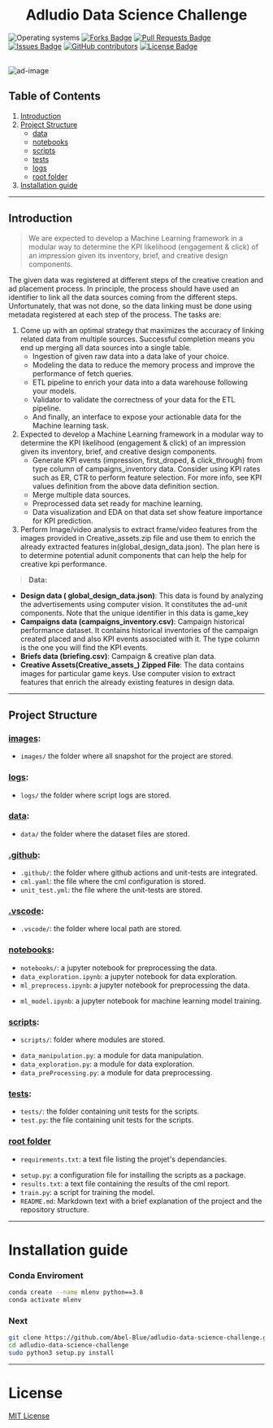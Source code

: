 <h1 align="center">Adludio Data Science Challenge</h1>
<div>
<img src="https://img.shields.io/badge/OS-linux%20%7C%20windows-blue??style=flat&logo=Linux&logoColor=b0c0c0&labelColor=363D44" alt="Operating systems"/>
<!-- <img src="https://img.shields.io/badge/Linux-FCC624?style=for-the-badge&logo=linux&logoColor=black" alt="Operating systems"/> -->
<a href="https://github.com/Abel-Blue/adludio-data-science-challenge/network/members"><img src="https://img.shields.io/github/forks/Abel-Blue/adludio-data-science-challenge" alt="Forks Badge"/></a>
<a href="https://github.com/Abel-Blue/adludio-data-science-challenge/pulls"><img src="https://img.shields.io/github/issues-pr/Abel-Blue/adludio-data-science-challenge" alt="Pull Requests Badge"/></a>
<a href="https://github.com/Abel-Blue/adludio-data-science-challenge/issues"><img src="https://img.shields.io/github/issues/Abel-Blue/adludio-data-science-challenge" alt="Issues Badge"/></a>
<a href="https://github.com/Abel-Blue/adludio-data-science-challenge/graphs/contributors"><img alt="GitHub contributors" src="https://img.shields.io/github/contributors/Abel-Blue/adludio-data-science-challenge?color=2b9348"></a>
<a href="https://github.com/Abel-Blue/adludio-data-science-challenge/blob/main/LICENSE"><img src="https://img.shields.io/github/license/Abel-Blue/adludio-data-science-challenge?color=2b9348" alt="License Badge"/></a>
</div>

</br>

![ad-image](https://www.airtory.com/blog/wp-content/uploads/2021/07/June_Blog-3.png)

## Table of Contents

1. [Introduction](#Introduction)
2. [Project Structure](#project-structure)
   - [data](#data)
   - [notebooks](#notebooks)
   - [scripts](#scripts)
   - [tests](#tests)
   - [logs](#logs)
   - [root folder](#root-folder)
3. [Installation guide](#installation-guide)

<hr>

## Introduction

> <p>We are expected to develop a Machine Learning framework in a modular way to determine the KPI likelihood (engagement & click) of an impression given its inventory, brief, and creative design components.</p>

 <p>The given data was registered at different steps of the creative creation and ad
placement process. In principle, the process should have used an identifier to link all the data sources
coming from the different steps. Unfortunately, that was not done, so the data linking must be done using
metadata registered at each step of the process. The tasks are:
</p>

1. Come up with an optimal strategy that maximizes the accuracy of
linking related data from multiple sources. Successful completion means you end up merging all data
sources into a single table.
    * Ingestion of given raw data into a data lake of your choice.
    * Modeling the data to reduce the memory process and improve the performance of fetch queries.
    * ETL pipeline to enrich your data into a data warehouse following your models.
    * Validator to validate the correctness of your data for the ETL pipeline.
    * And finally, an interface to expose your actionable data for the Machine learning task.
2. Expected to develop a Machine Learning framework in a modular way to determine
the KPI likelihood (engagement & click) of an impression given its inventory, brief, and creative design
components.
    * Generate KPI events (impression, first_droped, & click_through) from type column of
campaigns_inventory data. Consider using KPI rates such as ER, CTR to perform feature
selection. For more info, see KPI values definition from the above data definition section.
    * Merge multiple data sources.
    * Preprocessed data set ready for machine learning.
    * Data visualization and EDA on that data set show feature importance for KPI prediction.
3. Perform Image/video analysis to extract frame/video features from the
images provided in Creative_assets.zip file and use them to enrich the already extracted
features in(global_design_data.json). The plan here is to determine potential adunit components
that can help the help for creative kpi performance.

> <b>Data:</b>
>
> <p>

- <b>Design data ( global_design_data.json)</b>: 
This data is found by analyzing the advertisements using computer vision. It constitutes
the ad-unit components. Note that the unique identifier in this data is game_key
- <b>Campaigns data (campaigns_inventory.csv)</b>:
Campaign historical performance dataset. It contains historical inventories of the
campaign created placed and also KPI events associated with it. The type column is the
one you will find the KPI events.
- <b>Briefs data (briefing.csv)</b>:
Campaign & creative plan data.
- <b>Creative Assets(Creative_assets_) Zipped File</b>:
The data contains images for particular game keys. Use computer vision to extract
features that enrich the already existing features in design data.

<hr>

## Project Structure

### [images](images):

- `images/` the folder where all snapshot for the project are stored.

### [logs](logs):

- `logs/` the folder where script logs are stored.

### [data](data):

- `data/` the folder where the dataset files are stored.

### [.github](.github):

- `.github/`: the folder where github actions and unit-tests are integrated.
- `cml.yaml`: the file where the cml configuration is stored.
- `unit_test.yml`: the file where the unit-tests are stored.

### [.vscode](.vscode):

- `.vscode/`: the folder where local path are stored.

### [notebooks](notebooks):

- `notebooks/`: a jupyter notebook for preprocessing the data.
- `data_exploration.ipynb`: a jupyter notebook for data exploration.
- `ml_preprocess.ipynb`: a jupyter notebook for preprocessing the data.
<!-- - `causal_inference.ipynb`: a jupyter notebook for causal inference feature extraction. -->
- `ml_model.ipynb`: a jupyter notebook for machine learning model training.

### [scripts](scripts):

- `scripts/`: folder where modules are stored.
<!-- - `causality.py`: a module for causal inference. -->
- `data_manipulation.py`: a module for data manipulation.
- `data_exploration.py`: a module for data exploration.
- `data_preProcessing.py`: a module for data preprocessing.

### [tests](tests):

- `tests/`: the folder containing unit tests for the scripts.
- `test.py`: the file containing unit tests for the scripts.

### [root folder](#)

- `requirements.txt`: a text file listing the projet's dependancies.
<!-- - `.travis.yml`: a configuration file Travis CI for unit test. -->
- `setup.py`: a configuration file for installing the scripts as a package.
- `results.txt`: a text file containing the results of the cml report.
- `train.py`: a script for training the model.
- `README.md`: Markdown text with a brief explanation of the project and the repository structure.

<hr>

# <a name='Installation guide'></a>Installation guide

### <a name='conda'></a>Conda Enviroment

```bash
conda create --name mlenv python==3.8
conda activate mlenv
```

### Next

```bash
git clone https://github.com/Abel-Blue/adludio-data-science-challenge.git
cd adludio-data-science-challenge
sudo python3 setup.py install
```

<hr>

# <a name='license'></a>License

[MIT License](https://github.com/Abel-Blue/adludio-data-science-challenge/blob/main/LICENSE)